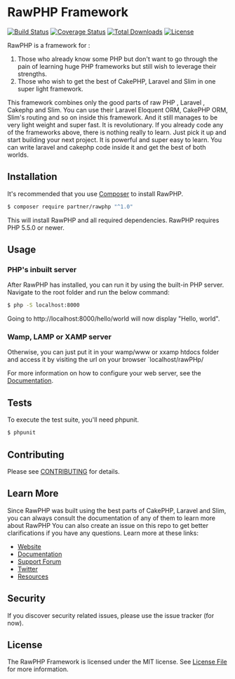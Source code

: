 # RawPHP Framework

[![Build Status](https://travis-ci.org/slimphp/Slim.svg?branch=3.x)](https://travis-ci.org/slimphp/Slim)
[![Coverage Status](https://coveralls.io/repos/github/slimphp/Slim/badge.svg?branch=3.x)](https://coveralls.io/github/slimphp/Slim?branch=3.x)
[![Total Downloads](https://poser.pugx.org/slim/slim/downloads)](https://packagist.org/packages/partner/rawphp)
[![License](https://poser.pugx.org/slim/slim/license)](https://packagist.org/packages/partner/rawphp)

RawPHP is a framework for :
1. Those who already know some PHP but don't want to go through the pain of learning huge PHP frameworks but still wish to leverage their strengths.
2. Those who wish to get the best of CakePHP, Laravel and Slim in one super light framework.
 
This framework combines only the good parts of raw PHP , Laravel , Cakephp and Slim. You can use their Laravel Eloquent ORM, CakePHP ORM, Slim's routing and so on inside this framework. And it still manages to be very light weight and super fast.
It is revolutionary. If you already code any of the frameworks above, there is nothing really to learn. Just pick it up and start building your next project. 
It is powerful and super easy to learn. You can write laravel and cakephp code inside it and get the best of both worlds.

## Installation

It's recommended that you use [Composer](https://getcomposer.org/) to install RawPHP.

```bash
$ composer require partner/rawphp "^1.0"
```

This will install RawPHP and all required dependencies. RawPHP requires PHP 5.5.0 or newer.

## Usage

### PHP's inbuilt server
After RawPHP has installed, you can run it by using the built-in PHP server. Navigate to the root folder and run the below command:
```bash
$ php -S localhost:8000
```
Going to http://localhost:8000/hello/world will now display "Hello, world".

### Wamp, LAMP or XAMP server
Otherwise, you can just put it in your wamp/www or xxamp htdocs folder and access it by visiting the url on your browser `localhost/rawPHp/


For more information on how to configure your web server, see the [Documentation](https://www.slimframework.com/docs/start/web-servers.html).

## Tests

To execute the test suite, you'll need phpunit.

```bash
$ phpunit
```

## Contributing

Please see [CONTRIBUTING](CONTRIBUTING.md) for details.

## Learn More
Since RawPHP was built using the best parts of CakePHP, Laravel and Slim, you can always consult the documentation of any of them to learn more about RawPHP
You can also create an issue on this repo to get better clarifications if you have any questions.
Learn more at these links:

- [Website](https://www.slimframework.com)
- [Documentation](https://www.slimframework.com/docs/start/installation.html)
- [Support Forum](http://discourse.slimframework.com)
- [Twitter](https://twitter.com/slimphp)
- [Resources](https://github.com/xssc/awesome-slim)

## Security

If you discover security related issues, please use the issue tracker (for now).


## License

The RawPHP Framework is licensed under the MIT license. See [License File](LICENSE.md) for more information.
